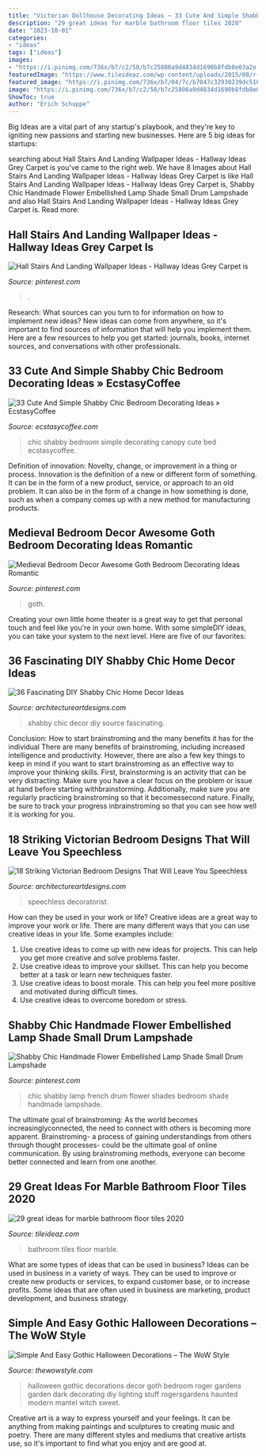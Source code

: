 ```yaml
---
title: "Victorian Dollhouse Decorating Ideas ~ 33 Cute And Simple Shabby Chic Bedroom Decorating Ideas » Ecstasycoffee"
description: "29 great ideas for marble bathroom floor tiles 2020"
date: "2023-10-01"
categories:
- "ideas"
tags: ["ideas"]
images:
- "https://i.pinimg.com/736x/b7/c2/58/b7c25806a9d4834d1690b8fdb8e03a2e.jpg"
featuredImage: "https://www.tileideaz.com/wp-content/uploads/2015/08/r-2.jpg"
featured_image: "https://i.pinimg.com/736x/b7/04/7c/b7047c32930239dc5107086fe1a2d064.jpg"
image: "https://i.pinimg.com/736x/b7/c2/58/b7c25806a9d4834d1690b8fdb8e03a2e.jpg"
ShowToc: true
author: "Erich Schuppe"
---
```



Big Ideas are a vital part of any startup's playbook, and they're key to igniting new passions and starting new businesses. Here are 5 big ideas for startups: 

	

		
searching about Hall Stairs And Landing Wallpaper Ideas - Hallway Ideas Grey Carpet is you've came to the right web. We have 8 Images about Hall Stairs And Landing Wallpaper Ideas - Hallway Ideas Grey Carpet is like Hall Stairs And Landing Wallpaper Ideas - Hallway Ideas Grey Carpet is, Shabby Chic Handmade Flower Embellished Lamp Shade Small Drum Lampshade and also Hall Stairs And Landing Wallpaper Ideas - Hallway Ideas Grey Carpet is. Read more:
		
    
## Hall Stairs And Landing Wallpaper Ideas - Hallway Ideas Grey Carpet Is

<img loading=lazy src="https://i.pinimg.com/736x/eb/8b/3c/eb8b3cc0ec22cc16214e4d24a0cae9a0.jpg" onerror="this.onerror=null;this.src='https://tse4.mm.bing.net/th?id=OIP.Q92_g_Bs0fwb1qfGEXUNlAHaLH&amp;pid=15.1';" alt="Hall Stairs And Landing Wallpaper Ideas - Hallway Ideas Grey Carpet is">

_Source: pinterest.com_

>. 

	

Research: What sources can you turn to for information on how to implement new ideas?
New ideas can come from anywhere, so it's important to find sources of information that will help you implement them. Here are a few resources to help you get started: journals, books, internet sources, and conversations with other professionals.

    
## 33 Cute And Simple Shabby Chic Bedroom Decorating Ideas » EcstasyCoffee

<img loading=lazy src="https://i2.wp.com/www.ecstasycoffee.com/wp-content/uploads/2016/08/Shabby-Chic-Kids-Bedroom-With-A-Canopy-Bed.jpg" onerror="this.onerror=null;this.src='https://tse3.mm.bing.net/th?id=OIP.oVXacVJx3FoYQ5XCMhbWGAHaJ4&amp;pid=15.1';" alt="33 Cute And Simple Shabby Chic Bedroom Decorating Ideas » EcstasyCoffee">

_Source: ecstasycoffee.com_

>chic shabby bedroom simple decorating canopy cute bed ecstasycoffee. 

	

Definition of innovation: Novelty, change, or improvement in a thing or process.
Innovation is the definition of a new or different form of something. It can be in the form of a new product, service, or approach to an old problem. It can also be in the form of a change in how something is done, such as when a company comes up with a new method for manufacturing products.

    
## Medieval Bedroom Decor Awesome Goth Bedroom Decorating Ideas Romantic

<img loading=lazy src="https://i.pinimg.com/736x/b7/04/7c/b7047c32930239dc5107086fe1a2d064.jpg" onerror="this.onerror=null;this.src='https://tse2.mm.bing.net/th?id=OIP.7b93R1MdYswE_PdpXS6L-gHaF8&amp;pid=15.1';" alt="Medieval Bedroom Decor Awesome Goth Bedroom Decorating Ideas Romantic">

_Source: pinterest.com_

>goth. 

	

Creating your own little home theater is a great way to get that personal touch and feel like you're in your own home. With some simpleDIY ideas, you can take your system to the next level. Here are five of our favorites: 

    
## 36 Fascinating DIY Shabby Chic Home Decor Ideas

<img loading=lazy src="http://www.architectureartdesigns.com/wp-content/uploads/2013/07/1524.jpg" onerror="this.onerror=null;this.src='https://tse3.mm.bing.net/th?id=OIP.V-pFKnT822EAXaFAbSluVgAAAA&amp;pid=15.1';" alt="36 Fascinating DIY Shabby Chic Home Decor Ideas">

_Source: architectureartdesigns.com_

>shabby chic decor diy source fascinating. 

	

Conclusion: How to start brainstroming and the many benefits it has for the individual
There are many benefits of brainstroming, including increased intelligence and productivity. However, there are also a few key things to keep in mind if you want to start brainstroming as an effective way to improve your thinking skills. First, brainstorming is an activity that can be very distracting. Make sure you have a clear focus on the problem or issue at hand before starting withbrainstorming. Additionally, make sure you are regularly practicing brainstroming so that it becomessecond nature. Finally, be sure to track your progress inbrainstroming so that you can see how well it is working for you.

    
## 18 Striking Victorian Bedroom Designs That Will Leave You Speechless

<img loading=lazy src="https://www.architectureartdesigns.com/wp-content/uploads/2016/06/2-30.jpg" onerror="this.onerror=null;this.src='https://tse2.mm.bing.net/th?id=OIP.KH8nGmfXU_EUJfH6hgXfMwHaE1&amp;pid=15.1';" alt="18 Striking Victorian Bedroom Designs That Will Leave You Speechless">

_Source: architectureartdesigns.com_

>speechless decoratorist. 

	

How can they be used in your work or life?
Creative ideas are a great way to improve your work or life. There are many different ways that you can use creative ideas in your life. Some examples include: 
1. Use creative ideas to come up with new ideas for projects. This can help you get more creative and solve problems faster. 
2. Use creative ideas to improve your skillset. This can help you become better at a task or learn new techniques faster. 
3. Use creative ideas to boost morale. This can help you feel more positive and motivated during difficult times. 
4. Use creative ideas to overcome boredom or stress.

    
## Shabby Chic Handmade Flower Embellished Lamp Shade Small Drum Lampshade

<img loading=lazy src="https://i.pinimg.com/736x/b7/c2/58/b7c25806a9d4834d1690b8fdb8e03a2e.jpg" onerror="this.onerror=null;this.src='https://tse4.mm.bing.net/th?id=OIP.Vp9SlEu8PcrqpYKZDRUkHgHaK3&amp;pid=15.1';" alt="Shabby Chic Handmade Flower Embellished Lamp Shade Small Drum Lampshade">

_Source: pinterest.com_

>chic shabby lamp french drum flower shades bedroom shade handmade lampshade. 

	

The ultimate goal of brainstroming:
As the world becomes increasinglyconnected, the need to connect with others is becoming more apparent. Brainstroming- a process of gaining understandings from others through thought processes- could be the ultimate goal of online communication. By using brainstroming methods, everyone can become better connected and learn from one another.

    
## 29 Great Ideas For Marble Bathroom Floor Tiles 2020

<img loading=lazy src="https://www.tileideaz.com/wp-content/uploads/2015/08/r-2.jpg" onerror="this.onerror=null;this.src='https://tse1.mm.bing.net/th?id=OIP.fZ-MUoUFvVCyVuvFaKJQMAHaLH&amp;pid=15.1';" alt="29 great ideas for marble bathroom floor tiles 2020">

_Source: tileideaz.com_

>bathroom tiles floor marble. 

	

What are some types of ideas that can be used in business?
Ideas can be used in business in a variety of ways. They can be used to improve or create new products or services, to expand customer base, or to increase profits. Some ideas that are often used in business are marketing, product development, and business strategy.

    
## Simple And Easy Gothic Halloween Decorations – The WoW Style

<img loading=lazy src="http://thewowstyle.com/wp-content/uploads/2016/06/Stunning-Gothic-Halloween-Decorations-1.jpg" onerror="this.onerror=null;this.src='https://tse4.mm.bing.net/th?id=OIP.I2r_f7bL5XG32EqSpJYvowHaLH&amp;pid=15.1';" alt="Simple And Easy Gothic Halloween Decorations – The WoW Style">

_Source: thewowstyle.com_

>halloween gothic decorations decor goth bedroom roger gardens garden dark decorating diy lighting stuff rogersgardens haunted modern mantel witch sweet. 

	

Creative art is a way to express yourself and your feelings. It can be anything from making paintings and sculptures to creating music and poetry. There are many different styles and mediums that creative artists use, so it's important to find what you enjoy and are good at.

